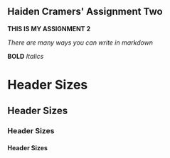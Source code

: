## Haiden Cramers' Assignment Two

**THIS IS MY ASSIGNMENT 2**

*There are many ways you can write in markdown*

**BOLD**
*Italics*

# Header Sizes
## Header Sizes
### Header Sizes
#### Header Sizes


